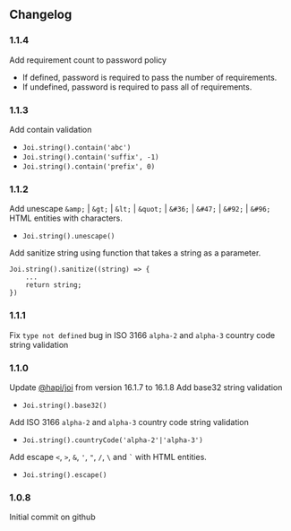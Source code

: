 ## Changelog

### 1.1.4
Add requirement count to password policy
* If defined, password is required to pass the number of requirements.
* If undefined, password is required to pass all of requirements.


### 1.1.3
Add contain validation
* `Joi.string().contain('abc')`
* `Joi.string().contain('suffix', -1)`
* `Joi.string().contain('prefix', 0)`

### 1.1.2
Add unescape `&amp;` | `&gt;` | `&lt;` | `&quot;` | `&#36;` | `&#47;` | `&#92;` | `&#96;` HTML entities with characters.
* `Joi.string().unescape()` 

Add sanitize string using function that takes a string as a parameter.
```
Joi.string().sanitize((string) => {
	...
	return string;
})
``` 

### 1.1.1
Fix `type not defined` bug in ISO 3166 `alpha-2` and `alpha-3` country code string validation

### 1.1.0
Update [@hapi/joi](https://www.npmjs.com/package/@hapi/joi) from version 16.1.7 to 16.1.8
Add base32 string validation
* `Joi.string().base32()`

Add ISO 3166 `alpha-2` and `alpha-3` country code string validation
* `Joi.string().countryCode('alpha-2'|'alpha-3')`

Add escape `<`, `>`, `&`, `'`, `"`, `/`, `\` and `` ` `` with HTML entities.
* `Joi.string().escape()`
 
### 1.0.8
Initial commit on github